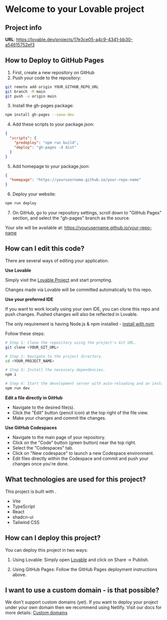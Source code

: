 # Welcome to your Lovable project

## Project info

**URL**: https://lovable.dev/projects/17e3ce05-a4c9-4341-bb30-a54615752ef3

## How to Deploy to GitHub Pages

1. First, create a new repository on GitHub
2. Push your code to the repository:
```sh
git remote add origin YOUR_GITHUB_REPO_URL
git branch -M main
git push -u origin main
```

3. Install the gh-pages package:
```sh
npm install gh-pages --save-dev
```

4. Add these scripts to your package.json:
```json
{
  "scripts": {
    "predeploy": "npm run build",
    "deploy": "gh-pages -d dist"
  }
}
```

5. Add homepage to your package.json:
```json
{
  "homepage": "https://yourusername.github.io/your-repo-name"
}
```

6. Deploy your website:
```sh
npm run deploy
```

7. On GitHub, go to your repository settings, scroll down to "GitHub Pages" section, and select the "gh-pages" branch as the source.

Your site will be available at: https://yourusername.github.io/your-repo-name

## How can I edit this code?

There are several ways of editing your application.

**Use Lovable**

Simply visit the [Lovable Project](https://lovable.dev/projects/17e3ce05-a4c9-4341-bb30-a54615752ef3) and start prompting.

Changes made via Lovable will be committed automatically to this repo.

**Use your preferred IDE**

If you want to work locally using your own IDE, you can clone this repo and push changes. Pushed changes will also be reflected in Lovable.

The only requirement is having Node.js & npm installed - [install with nvm](https://github.com/nvm-sh/nvm#installing-and-updating)

Follow these steps:

```sh
# Step 1: Clone the repository using the project's Git URL.
git clone <YOUR_GIT_URL>

# Step 2: Navigate to the project directory.
cd <YOUR_PROJECT_NAME>

# Step 3: Install the necessary dependencies.
npm i

# Step 4: Start the development server with auto-reloading and an instant preview.
npm run dev
```

**Edit a file directly in GitHub**

- Navigate to the desired file(s).
- Click the "Edit" button (pencil icon) at the top right of the file view.
- Make your changes and commit the changes.

**Use GitHub Codespaces**

- Navigate to the main page of your repository.
- Click on the "Code" button (green button) near the top right.
- Select the "Codespaces" tab.
- Click on "New codespace" to launch a new Codespace environment.
- Edit files directly within the Codespace and commit and push your changes once you're done.

## What technologies are used for this project?

This project is built with .

- Vite
- TypeScript
- React
- shadcn-ui
- Tailwind CSS

## How can I deploy this project?

You can deploy this project in two ways:

1. Using Lovable:
   Simply open [Lovable](https://lovable.dev/projects/17e3ce05-a4c9-4341-bb30-a54615752ef3) and click on Share -> Publish.

2. Using GitHub Pages:
   Follow the GitHub Pages deployment instructions above.

## I want to use a custom domain - is that possible?

We don't support custom domains (yet). If you want to deploy your project under your own domain then we recommend using Netlify. Visit our docs for more details: [Custom domains](https://docs.lovable.dev/tips-tricks/custom-domain/)
